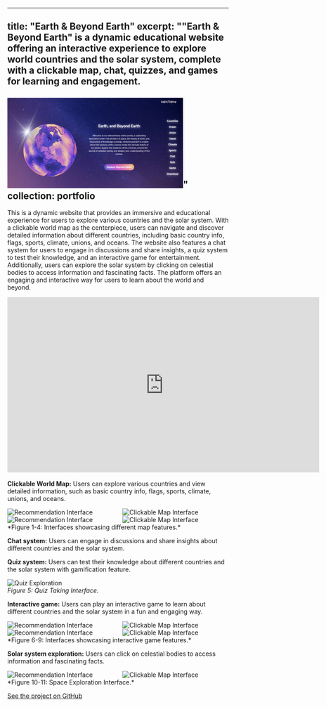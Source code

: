 
---
title: "Earth & Beyond Earth"
excerpt: ""Earth & Beyond Earth" is a dynamic educational website offering an interactive experience to explore world countries and the solar system, complete with a clickable map, chat, quizzes, and games for learning and engagement. <br/><br/><img src='/images/ebe-1.png' width=400px>"
collection: portfolio
---

This is a dynamic website that provides an immersive and educational experience for users to explore various countries and the solar system. With a clickable world map as the centerpiece, users can navigate and discover detailed information about different countries, including basic country info, flags, sports, climate, unions, and oceans. The website also features a chat system for users to engage in discussions and share insights, a quiz system to test their knowledge, and an interactive game for entertainment. Additionally, users can explore the solar system by clicking on celestial bodies to access information and fascinating facts. The platform offers an engaging and interactive way for users to learn about the world and beyond.

<iframe src="https://saleheenshafiq9.github.io/files/ebe-vid.mp4" height="399" width="710" frameborder="0" allowfullscreen="" title="Embedded post"></iframe>

**Clickable World Map:** 
Users can explore various countries and view detailed information, such as basic country info, flags, sports, climate, unions, and oceans.

<div style="display: flex; justify-content: space-between;">
  <img src="https://saleheenshafiq9.github.io/images/ebe-2.png" alt="Recommendation Interface" style="width: 48%;">
  <img src="https://saleheenshafiq9.github.io/images/ebe-22.png" alt="Clickable Map Interface" style="width: 48%;">
</div> 
<div style="display: flex; justify-content: space-between;">
  <img src="https://saleheenshafiq9.github.io/images/ebe-3.png" alt="Recommendation Interface" style="width: 48%;">
  <img src="https://saleheenshafiq9.github.io/images/ebe-33.png" alt="Clickable Map Interface" style="width: 48%;">
</div>   
*Figure 1-4: Interfaces showcasing different map features.*

**Chat system:** 
Users can engage in discussions and share insights about different countries and the solar system.

**Quiz system:** 
Users can test their knowledge about different countries and the solar system with gamification feature.

![Quiz Exploration](https://saleheenshafiq9.github.io/images/ebe-7.png)  
*Figure 5: Quiz Taking Interface.*

**Interactive game:** 
Users can play an interactive game to learn about different countries and the solar system in a fun and engaging way.

<div style="display: flex; justify-content: space-between;">
  <img src="https://saleheenshafiq9.github.io/images/ebe-4.png" alt="Recommendation Interface" style="width: 48%;">
  <img src="https://saleheenshafiq9.github.io/images/ebe-5.png" alt="Clickable Map Interface" style="width: 48%;">
</div> 
<div style="display: flex; justify-content: space-between;">
  <img src="https://saleheenshafiq9.github.io/images/ebe-6.png" alt="Recommendation Interface" style="width: 48%;">
  <img src="https://saleheenshafiq9.github.io/images/ebe-8.png" alt="Clickable Map Interface" style="width: 48%;">
</div>   
*Figure 6-9: Interfaces showcasing interactive game features.*

**Solar system exploration:** 
Users can click on celestial bodies to access information and fascinating facts.

<div style="display: flex; justify-content: space-between;">
  <img src="https://saleheenshafiq9.github.io/images/ebe-9.png" alt="Recommendation Interface" style="width: 48%;">
  <img src="https://saleheenshafiq9.github.io/images/ebe-10.png" alt="Clickable Map Interface" style="width: 48%;">
</div>   
*Figure 10-11: Space Exploration Interface.*


[See the project on GitHub](https://github.com/Labonnya/Earth-and-Beyond-Earth)